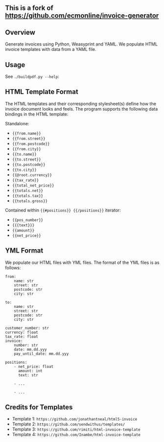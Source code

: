 ## This is a fork of https://github.com/ecmonline/invoice-generator

## Overview
Generate invoices using Python, Weasyprint and YAML. We populate HTML invoice
templates with data from a YAML file.

## Usage 
See `./buildpdf.py --help`:

## HTML Template Format
The HTML templates and their corresponding stylesheet(s) define how the invoice
document looks and feels. The program supports the following data bindings in
the HTML template:

Standalone:
- `{{from.name}}`
- `{{from.street}}`
- `{{from.postcode}}`
- `{{from.city}} `
- `{{to.name}}`
- `{{to.street}}`
- `{{to.postcode}} `
- `{{to.city}}`
- `{{@root.currency}} `
- `{{tax_rate}}`
- `{{total_net_price}}`
- `{{totals.net}}`
- `{{totals.tax}}`
- `{{totals.gross}}`

Contained within `{{#positions}} {{/positions}}`  iterator:
- `{{pos_number}} `
- `{{{text}}}` 
- `{{amount}}`
- `{{net_price}} `
   
## YML Format
We populate our HTML files with YML files. The format of the YML files is as 
follows:
```
from:
    name: str
    street: str
    postcode: str
    city: str

to:
    name: str
    street: str
    postcode: str
    city: str

customer_number: str
currency: float
tax_rate: float
invoice:
    number: str
    date: mm.dd.yyy
    pay_until_date: mm.dd.yyy

positions:
    - net_price: float
      amount: int
      text: str
     
    - ...
    
    - ...
```
    
## Credits for Templates
- Template 1: `https://github.com/jonathantneal/html5-invoice`
- Template 2: `https://github.com/sendwithus/templates/`
- Template 3: `https://github.com/rimiti/html-invoice-template`
- Template 4: `https://github.com/Inambe/html-invoice-template`